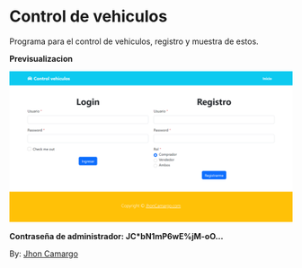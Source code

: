# Control de vehiculos

Programa para el control de vehiculos, registro y muestra de estos.

**Previsualizacion**

![Index del aplicativo](visualizacion.png)

**Contraseña de administrador: JC*bN1mP6wE%jM-oO...**

By: [Jhon Camargo](https://jhoncamargo.000webhostapp.com/)